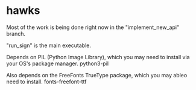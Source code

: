 # hawks

Most of the work is being done right now in the "implement_new_api" branch.

"run_sign" is the main executable.

Depends on PIL (Python Image Library), which you may need to install via your OS's package manager.  python3-pil 

Also depends on the FreeFonts TrueType package, which you may ableo need to install.  fonts-freefont-ttf 
